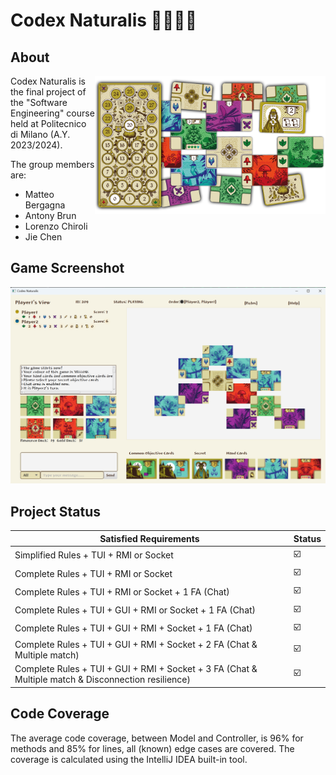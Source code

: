 # Codex Naturalis 🌿🍄🦋🐺

## About

<img src=".github/images/Cover.png" width=369px height=auto align="right"/>

Codex Naturalis is the final project of the "Software Engineering" course held at Politecnico di Milano (A.Y. 2023/2024).

The group members are:

- Matteo Bergagna
- Antony Brun
- Lorenzo Chiroli
- Jie Chen

## Game Screenshot
<p align="center">
    <img src=".github/images/GUI.png" width=738px height=auto>
</p>

## Project Status

| Satisfied Requirements                                                                              | Status |
|-----------------------------------------------------------------------------------------------------|--------|
| Simplified Rules + TUI + RMI or Socket                                                              | ☑️     |
| Complete Rules + TUI + RMI or Socket                                                                | ☑️     |
| Complete Rules + TUI + RMI or Socket + 1 FA (Chat)                                                  | ☑️     |
| Complete Rules + TUI + GUI + RMI or Socket + 1 FA (Chat)                                            | ☑️     |
| Complete Rules + TUI + GUI + RMI + Socket + 1 FA (Chat)                                             | ☑️     |
| Complete Rules + TUI + GUI + RMI + Socket + 2 FA (Chat & Multiple match)                            | ☑️     |
| Complete Rules + TUI + GUI + RMI + Socket + 3 FA (Chat & Multiple match & Disconnection resilience) | ☑️     |

## Code Coverage

The average code coverage, between Model and Controller, is 96% for methods and 85% for lines, all (known) edge cases are covered.
The coverage is calculated using the IntelliJ IDEA built-in tool.
